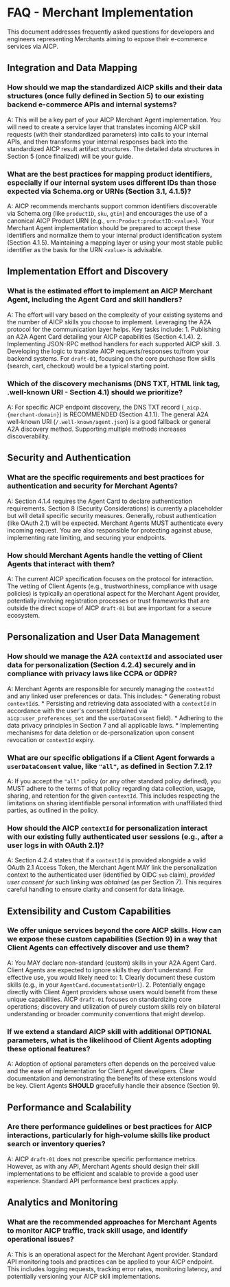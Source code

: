 # FAQ - Merchant Implementation

This document addresses frequently asked questions for developers and engineers representing Merchants aiming to expose their e-commerce services via AICP.

## Integration and Data Mapping

### How should we map the standardized AICP skills and their data structures (once fully defined in Section 5) to our existing backend e-commerce APIs and internal systems?
A: This will be a key part of your AICP Merchant Agent implementation. You will need to create a service layer that translates incoming AICP skill requests (with their standardized parameters) into calls to your internal APIs, and then transforms your internal responses back into the standardized AICP result artifact structures. The detailed data structures in Section 5 (once finalized) will be your guide.

### What are the best practices for mapping product identifiers, especially if our internal system uses different IDs than those expected via Schema.org or URNs (Section 3.1, 4.1.5)?
A: AICP recommends merchants support common identifiers discoverable via Schema.org (like `productID`, `sku`, `gtin`) and encourages the use of a canonical AICP Product URN (e.g., `urn:Product:productID:<value>`). Your Merchant Agent implementation should be prepared to accept these identifiers and normalize them to your internal product identification system (Section 4.1.5). Maintaining a mapping layer or using your most stable public identifier as the basis for the URN `<value>` is advisable.

## Implementation Effort and Discovery

### What is the estimated effort to implement an AICP Merchant Agent, including the Agent Card and skill handlers?
A: The effort will vary based on the complexity of your existing systems and the number of AICP skills you choose to implement. Leveraging the A2A protocol for the communication layer helps. Key tasks include:
    1.  Publishing an A2A Agent Card detailing your AICP capabilities (Section 4.1.4).
    2.  Implementing JSON-RPC method handlers for each supported AICP skill.
    3.  Developing the logic to translate AICP requests/responses to/from your backend systems.
    For `draft-01`, focusing on the core purchase flow skills (search, cart, checkout) would be a typical starting point.

### Which of the discovery mechanisms (DNS TXT, HTML link tag, .well-known URI - Section 4.1) should we prioritize?
A: For specific AICP endpoint discovery, the DNS TXT record (`_aicp.{merchant-domain}`) is RECOMMENDED (Section 4.1.1). The general A2A well-known URI (`/.well-known/agent.json`) is a good fallback or general A2A discovery method. Supporting multiple methods increases discoverability.

## Security and Authentication

### What are the specific requirements and best practices for authentication and security for Merchant Agents?
A: Section 4.1.4 requires the Agent Card to declare authentication requirements. Section 8 (Security Considerations) is currently a placeholder but will detail specific security measures. Generally, robust authentication (like OAuth 2.1) will be expected. Merchant Agents MUST authenticate every incoming request. You are also responsible for protecting against abuse, implementing rate limiting, and securing your endpoints.

### How should Merchant Agents handle the vetting of Client Agents that interact with them?
A: The current AICP specification focuses on the protocol for interaction. The vetting of Client Agents (e.g., trustworthiness, compliance with usage policies) is typically an operational aspect for the Merchant Agent provider, potentially involving registration processes or trust frameworks that are outside the direct scope of AICP `draft-01` but are important for a secure ecosystem.

## Personalization and User Data Management

### How should we manage the A2A `contextId` and associated user data for personalization (Section 4.2.4) securely and in compliance with privacy laws like CCPA or GDPR?
A: Merchant Agents are responsible for securely managing the `contextId` and any linked user preferences or data. This includes:
    *   Generating robust `contextId`s.
    *   Persisting and retrieving data associated with a `contextId` in accordance with the user's consent (obtained via `aicp:user_preferences_set` and the `userDataConsent` field).
    *   Adhering to the data privacy principles in Section 7 and all applicable laws.
    *   Implementing mechanisms for data deletion or de-personalization upon consent revocation or `contextId` expiry.

### What are our specific obligations if a Client Agent forwards a `userDataConsent` value, like `"all"`, as defined in Section 7.2.1?
A: If you accept the `"all"` policy (or any other standard policy defined), you MUST adhere to the terms of that policy regarding data collection, usage, sharing, and retention for the given `contextId`. This includes respecting the limitations on sharing identifiable personal information with unaffiliated third parties, as outlined in the policy.

### How should the AICP `contextId` for personalization interact with our existing fully authenticated user sessions (e.g., after a user logs in with OAuth 2.1)?
A: Section 4.2.4 states that if a `contextId` is provided alongside a valid OAuth 2.1 Access Token, the Merchant Agent MAY link the personalization context to the authenticated user (identified by OIDC `sub` claim), *provided user consent for such linking was obtained* (as per Section 7). This requires careful handling to ensure clarity and consent for data linkage.

## Extensibility and Custom Capabilities

### We offer unique services beyond the core AICP skills. How can we expose these custom capabilities (Section 9) in a way that Client Agents can effectively discover and use them?
A: You MAY declare non-standard (custom) skills in your A2A Agent Card. Client Agents are expected to ignore skills they don't understand. For effective use, you would likely need to:
    1.  Clearly document these custom skills (e.g., in your `AgentCard.documentationUrl`).
    2.  Potentially engage directly with Client Agent providers whose users would benefit from these unique capabilities.
    AICP `draft-01` focuses on standardizing core operations; discovery and utilization of purely custom skills rely on bilateral understanding or broader community conventions that might develop.

### If we extend a standard AICP skill with additional OPTIONAL parameters, what is the likelihood of Client Agents adopting these optional features?
A: Adoption of optional parameters often depends on the perceived value and the ease of implementation for Client Agent developers. Clear documentation and demonstrating the benefits of these extensions would be key. Client Agents **SHOULD** gracefully handle their absence (Section 9).

## Performance and Scalability

### Are there performance guidelines or best practices for AICP interactions, particularly for high-volume skills like product search or inventory queries?
A: AICP `draft-01` does not prescribe specific performance metrics. However, as with any API, Merchant Agents should design their skill implementations to be efficient and scalable to provide a good user experience. Standard API performance best practices apply.

## Analytics and Monitoring

### What are the recommended approaches for Merchant Agents to monitor AICP traffic, track skill usage, and identify operational issues?
A: This is an operational aspect for the Merchant Agent provider. Standard API monitoring tools and practices can be applied to your AICP endpoint. This includes logging requests, tracking error rates, monitoring latency, and potentially versioning your AICP skill implementations. 